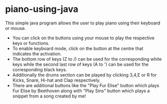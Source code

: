 ﻿# piano-using-java
This simple java program allows the user to play piano using their keyboard or mouse.
  - You can click on the buttons using your mouse to play the respective keys or functions.
  - To enable keyboard mode, click on the button at the centre that indicates the activation.
  - The bottom row of keys (Z to /) can be used for the corresponding white keys while the second last row of keys (A to ') can be used for the corresponding black keys.
  - Additionally the drums section can be played by clicking 3,4,E or R for Kicks, Snare, Hi-hat and Clap respectively.
  - There are additional buttons like the "Play Fur Elise" button which plays Fur Elise by Beethoven along with "Play Sins" button which plays a snippet from a song created by me!
